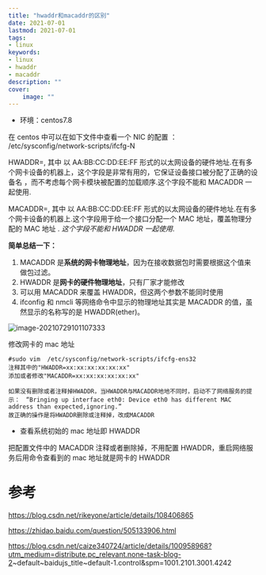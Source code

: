 ```yaml
---
title: "hwaddr和macaddr的区别" 
date: 2021-07-01
lastmod: 2021-07-01
tags: 
- linux
keywords:
- linux
- hwaddr
- macaddr
description: "" 
cover:
    image: "" 
---
```

- 环境：centos7.8

在 centos 中可以在如下文件中查看一个 NIC 的配置 ： /etc/sysconfig/network-scripts/ifcfg-N

HWADDR=, 其中 以 AA:BB:CC:DD:EE:FF 形式的以太网设备的硬件地址.在有多个网卡设备的机器上，这个字段是非常有用的，它保证设备接口被分配了正确的设备名 ，而不考虑每个网卡模块被配置的加载顺序.这个字段不能和 MACADDR 一起使用.

MACADDR=, 其中 以 AA:BB:CC:DD:EE:FF 形式的以太网设备的硬件地址.在有多个网卡设备的机器上.这个字段用于给一个接口分配一个 MAC 地址，覆盖物理分配的 MAC 地址 . *这个字段不能和 HWADDR 一起使用*.

**简单总结一下：**

1. MACADDR 是**系统的网卡物理地址**，因为在接收数据包时需要根据这个值来做包过滤。
2. HWADDR 是**网卡的硬件物理地址**，只有厂家才能修改
3. 可以用 MACADDR 来覆盖 HWADDR，但这两个参数不能同时使用
4. ifconfig 和 nmcli 等网络命令中显示的物理地址其实是 MACADDR 的值，虽然显示的名称写的是 HWADDR(ether)。

![image-20210729101107333](https://image.lvbibir.cn/blog/image-20210729101107333.png)

修改网卡的 mac 地址

```textile
#sudo vim  /etc/sysconfig/network-scripts/ifcfg-ens32
注释其中的"HWADDR=xx:xx:xx:xx:xx:xx"
添加或者修改"MACADDR=xx:xx:xx:xx:xx:xx"
 
如果没有删除或者注释掉HWADDR，当HWADDR与MACADDR地地不同时，启动不了网络服务的提示：　“Bringing up interface eth0: Device eth0 has different MAC address than expected,ignoring.”
故正确的操作是将HWADDR删除或注释掉，改成MACADDR
```

- 查看系统初始的 mac 地址即 HWADDR

把配置文件中的 MACADDR 注释或者删除掉，不用配置 HWADDR，重启网络服务后用命令查看到的 mac 地址就是网卡的 HWADDR

# 参考

<https://blog.csdn.net/rikeyone/article/details/108406865>

<https://zhidao.baidu.com/question/505133906.html>

<https://blog.csdn.net/caize340724/article/details/100958968?utm_medium=distribute.pc_relevant.none-task-blog-2>~default~baidujs_title~default-1.control&spm=1001.2101.3001.4242
